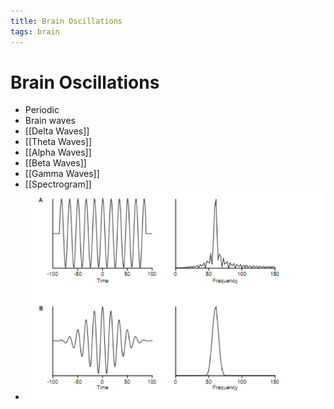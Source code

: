 ```yaml
---
title: Brain Oscillations
tags: brain
---
```


# Brain Oscillations
- Periodic 
- Brain waves
- [[Delta Waves]]
- [[Theta Waves]]
- [[Alpha Waves]]
- [[Beta Waves]]
- [[Gamma Waves]]
- [[Spectrogram]]
- ![im](assets/Pasted%20Image%2020220502160132.png)














































































